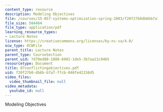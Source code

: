 ```yaml
---
content_type: resource
description: Modeling Objectives
file: /courses/15-057-systems-optimization-spring-2003/f20f27b0db6bb7a7ffcb046fe42158d5_07conflictingobjectives.pdf
file_size: 584464
file_type: application/pdf
learning_resource_types:
- Lecture Notes
license: https://creativecommons.org/licenses/by-nc-sa/4.0/
ocw_type: OCWFile
parent_title: Lecture Notes
parent_type: CourseSection
parent_uid: 7d70ed88-1800-6902-1de5-3b7aa21c9465
resourcetype: Document
title: 07conflictingobjectives.pdf
uid: f20f27b0-db6b-b7a7-ffcb-046fe42158d5
video_files:
  video_thumbnail_file: null
video_metadata:
  youtube_id: null
---
```

Modeling Objectives